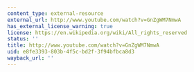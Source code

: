 ```yaml
---
content_type: external-resource
external_url: http://www.youtube.com/watch?v=GnZgWM7NmwA
has_external_license_warning: true
license: https://en.wikipedia.org/wiki/All_rights_reserved
status: ''
title: http://www.youtube.com/watch?v=GnZgWM7NmwA
uid: e8fe3393-803b-4f5c-bd2f-3f94bfbca8d3
wayback_url: ''
---
```

